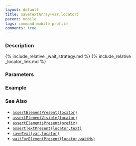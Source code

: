 ```yaml
---
layout: default
title: saveTextArray(var,locator)
parent: mobile
tags: command mobile profile
comments: true
---
```



### Description


{% include_relative _wait_strategy.md %}
{% include_relative _locator_link.md %}


### Parameters


### Example


### See Also
- [`assertElementPresent(locator)`](assertElementPresent(locator))
- [`assertElementVisible(locator)`](assertElementVisible(locator))
- [`assertElementsPresent(prefix)`](assertElementsPresent(prefix))
- [`assertTextPresent(locator,text)`](assertTextPresent(locator,text))
- [`saveText(var,locator)`](saveText(var,locator))
- [`waitForElementPresent(locator,waitMs)`](waitForElementPresent(locator,waitMs))
